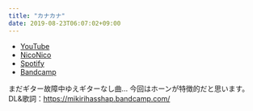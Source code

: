 ```yaml
---
title: "カナカナ"
date: 2019-08-23T06:07:02+09:00
---
```


- [YouTube](https://www.youtube.com/watch?vEk2ukBcZeg)
- [NicoNico](https://nico.ms/sm35578622)
- [Spotify](https://open.spotify.com/track/0GDcBkcijj15SohtgRZcnZ)
- [Bandcamp](https://mikirihasshap.bandcamp.com/track/--131)

まだギター故障中ゆえギターなし曲… 今回はホーンが特徴的だと思います。 DL&歌詞：https://mikirihasshap.bandcamp.com/
